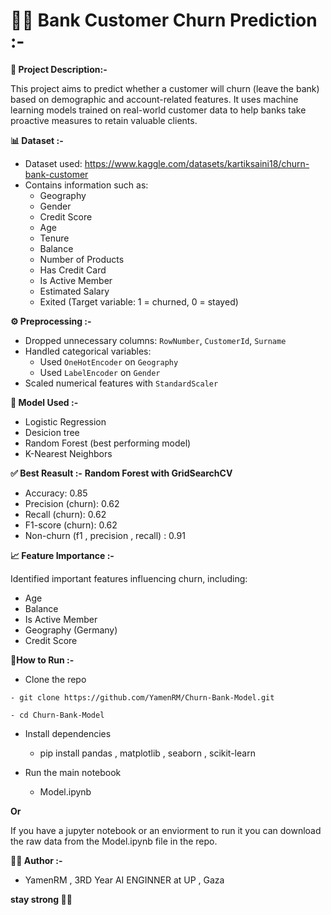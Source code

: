 # 📌📌 Bank Customer Churn Prediction :-

**🧠 Project Description:-**

 This project aims to predict whether a customer will churn (leave the bank) based on demographic and account-related features.
 It uses machine learning models trained on real-world customer data to help banks take proactive measures to retain valuable clients.
 
**📊 Dataset :-**

 - Dataset used: https://www.kaggle.com/datasets/kartiksaini18/churn-bank-customer
 - Contains information such as:
   - Geography
   - Gender
   - Credit Score
   - Age
   - Tenure
   - Balance
   - Number of Products
   - Has Credit Card
   - Is Active Member
   - Estimated Salary
   - Exited (Target variable: 1 = churned, 0 = stayed)

**⚙️ Preprocessing :-**
- Dropped unnecessary columns: `RowNumber`, `CustomerId`, `Surname`
- Handled categorical variables:
  - Used `OneHotEncoder` on `Geography`
  - Used `LabelEncoder` on `Gender`
- Scaled numerical features with `StandardScaler`
  
**🧪 Model Used :-** 
 - Logistic Regression
 - Desicion tree
 - Random Forest (best performing model)
 - K-Nearest Neighbors

**✅ Best Reasult :-**
 **Random Forest with GridSearchCV**
  - Accuracy: 0.85
  - Precision (churn): 0.62
  - Recall (churn): 0.62
  - F1-score (churn): 0.62
  - Non-churn (f1 , precision , recall) : 0.91
 
 **📈 Feature Importance :-** 
 
   Identified important features influencing churn, including:
   - Age
   - Balance
   - Is Active Member
   - Geography (Germany)
   - Credit Score

**🚀How to Run :-**
  -  Clone the repo
     
    - git clone https://github.com/YamenRM/Churn-Bank-Model.git
  
    - cd Churn-Bank-Model

-  Install dependencies
 
   - pip install
      pandas , matplotlib , seaborn , scikit-learn

-  Run the main notebook
  
   - Model.ipynb

**Or**

If you have a jupyter notebook or an enviorment to run it you can download the raw data from the Model.ipynb file in the repo.




**🧑‍💻 Author :-**

- YamenRM , 3RD Year AI ENGINNER at UP , Gaza
  
**stay strong 💪💪**

